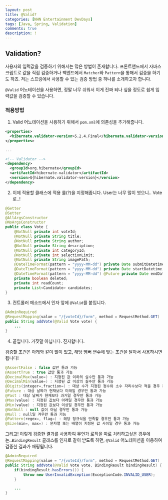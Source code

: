 ```yaml
---
layout: post
title: @Valid?
categories: [NHN Entertainment DevDays]
tags: [Java, Spring, Validation]
comments: true
description: !
---
```


## Validation? ##

사용자의 입력값을 검증하기 위해서는 많은 방법이 존재합니다. 프론트앤드에서 자바스크립트로 값을 직접 검증하거나 백앤드에서 `Matcher`와 `Pattern`을 통해서 검증을 하기도 하죠. 저는 스프링에서 사용할 수 있는 검증 방법 중 하나를 소개하고자 합니다.

`@Valid` 어노테이션을 사용하면, 정말 너무 쉬워서 이게 진짜 되나 싶을 정도로 쉽게 입력값을 검증할 수 있습니다.

### 적용방법

1. Valid 어노테이션을 사용하기 위해서 `pom.xml`에 의존성을 추가해줍니다.

```xml
<properties>
  <hibernate.validator-version>5.2.4.Final</hibernate.validator-version>
</properties>

...

<!-- Validator -->
<dependency>
  <groupId>org.hibernate</groupId>
  <artifactId>hibernate-validator</artifactId>
  <version>${hibernate.validator-version}</version>
</dependency>
```

2. 이제 적용할 클래스에 적용 룰(?)을 지정해줍니다. User는 너무 많이 썻으니.. Vote로..!

```java
@Getter
@Setter
@AllArgsConstructor
@NoArgsConstructor
public class Vote {
    @NotNull private int voteId;
    @NotNull private String title;
    @NotNull private String author;
    @NotNull private String description;
    @NotNull private int categoryId;
    @NotNull private int selectionLimit;
    @NotNull private String imagePath;
    @DateTimeFormat(pattern = "yyyy-MM-dd") private Date submitDatetime;
    @DateTimeFormat(pattern = "yyyy-MM-dd") private Date startDatetime;
    @DateTimeFormat(pattern = "yyyy-MM-dd") @Future private Date endDatetime;
    private boolean deleted;
    private int readCount;
    private List<Candidate> candidates;
}
```

3. 컨트롤러 메소드에서 인자 앞에 `@Valid`를 붙입니다.

```java
@AdminRequired
@RequestMapping(value = "/{voteId}/form", method = RequestMethod.GET)
public String addVote(@Valid Vote vote) {
    ...
}
```

4. 끝입니다. 거짓말 아닙니다. 진지합니다.

검증할 조건은 아래와 같이 많이 있고, 해당 멤버 변수에 맞는 조건을 달아서 사용하시면 됩니다!

```java
@AssertFalse : false 값만 통과 가능
@AssertTrue : true 값만 통과 가능
@DecimalMax(value=) : 지정된 값 이하의 실수만 통과 가능
@DecimalMin(value=) : 지정된 값 이상의 실수만 통과 가능
@Digits(integer=,fraction=) : 대상 수가 지정된 정수와 소수 자리수보다 적을 경우 통과 가능
@Future : 대상 날짜가 현재보다 미래일 경우만 통과 가능
@Past : 대상 날짜가 현재보다 과거일 경우만 통과 가능
@Max(value) : 지정된 값보다 아래일 경우만 통과 가능
@Min(value) : 지정된 값보다 이상일 경우만 통과 가능
@NotNull : null 값이 아닐 경우만 통과 가능
@Null : null일 겨우만 통과 가능
@Pattern(regex=, flag=) : 해당 정규식을 만족할 경우만 통과 가능
@Size(min=, max=) : 문자열 또는 배열이 지정된 값 사이일 경우 통과 가능
```

그리고! 이렇게 검증한 결과를 사용하여 무언가 로직을 따로 처리하고싶은 경우에는..`BindingResult` 클래스를 인자로 같이 받도록 하면, `@Valid` 어노테이션을 이용하여 검증한 결과가 매핑됩니다.

```java
@AdminRequired
@RequestMapping(value = "/{voteId}/form", method = RequestMethod.GET)
public String addVote(@Valid Vote vote, BindingResult bindingResult) {
    if(bindingResult.hasErrors()) {
        throw new UserInvalidException(ExceptionCode.INVALID_USER);
    }

    ...
}
```
